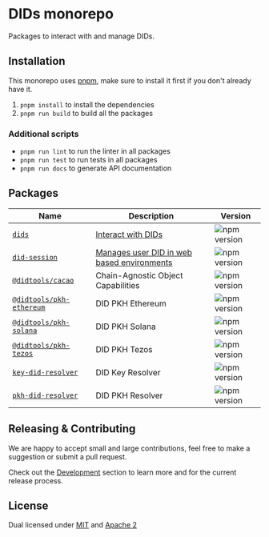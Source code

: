 # DIDs monorepo

Packages to interact with and manage DIDs. 

## Installation

This monorepo uses [pnpm](https://pnpm.io/), make sure to install it first if you don't already have it.

1. `pnpm install` to install the dependencies
1. `pnpm run build` to build all the packages

### Additional scripts

- `pnpm run lint` to run the linter in all packages
- `pnpm run test` to run tests in all packages
- `pnpm run docs` to generate API documentation

## Packages

| Name                                            | Description                                                                                               | Version                                                                      |
| ----------------------------------------------- | --------------------------------------------------------------------------------------------------------- | ---------------------------------------------------------------------------- |
| [`dids`](./packages/dids)                       | [Interact with DIDs](https://developers.ceramic.network/reference/core-clients/did-jsonrpc/)                         | ![npm version](https://img.shields.io/npm/v/dids.svg)             |
| [`did-session`](./packages/did-session)         | [Manages user DID in web based environments](https://developers.ceramic.network/reference/accounts/did-session/)   | ![npm version](https://img.shields.io/npm/v/did-session.svg)        |
| [`@didtools/cacao`](./packages/cacao)           | Chain-Agnostic Object Capabilities                     | ![npm version](https://img.shields.io/npm/v/@didtools/cacao.svg)         |
| [`@didtools/pkh-ethereum`](./packages/pkh-ethereum) | DID PKH Ethereum                                   | ![npm version](https://img.shields.io/npm/v/@didtools/pkh-ethereum.svg)  |
| [`@didtools/pkh-solana`](./packages/pkh-solana)     | DID PKH Solana                                     | ![npm version](https://img.shields.io/npm/v/@didtools/pkh-solana.svg)    |
| [`@didtools/pkh-tezos`](./packages/pkh-tezos)       | DID PKH Tezos                                      | ![npm version](https://img.shields.io/npm/v/@didtools/pkh-tezos.svg)     |
| [`key-did-resolver`](./packages/key-did-resolver)   | DID Key Resolver                                   | ![npm version](https://img.shields.io/npm/v/key-did-resolver.svg)        |
| [`pkh-did-resolver`](./packages/pkh-did-resolver)   | DID PKH Resolver                                   | ![npm version](https://img.shields.io/npm/v/pkh-did-resolver.svg)        |



## Releasing & Contributing

We are happy to accept small and large contributions, feel free to make a suggestion or submit a pull request.

Check out the [Development](./DEVELOPMENT.md) section to learn more and for the current release process. 


## License

Dual licensed under [MIT](LICENSE-MIT) and [Apache 2](LICENSE-APACHE)